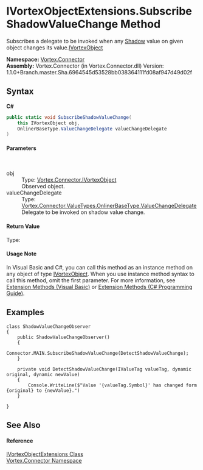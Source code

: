 # IVortexObjectExtensions.SubscribeShadowValueChange Method 
 

Subscribes a delegate to be invoked when any <a href="P_Vortex_Connector_ValueTypes_OnlinerBaseType_1_Shadow.md">Shadow</a> value on given object changes its value.<a href="T_Vortex_Connector_IVortexObject.md">IVortexObject</a>

**Namespace:**&nbsp;<a href="N_Vortex_Connector.md">Vortex.Connector</a><br />**Assembly:**&nbsp;Vortex.Connector (in Vortex.Connector.dll) Version: 1.1.0+Branch.master.Sha.6964545d53528bb038364111fd08af947d49d02f

## Syntax

**C#**<br />
``` C#
public static void SubscribeShadowValueChange(
	this IVortexObject obj,
	OnlinerBaseType.ValueChangeDelegate valueChangeDelegate
)
```


#### Parameters
&nbsp;<dl><dt>obj</dt><dd>Type: <a href="T_Vortex_Connector_IVortexObject.md">Vortex.Connector.IVortexObject</a><br />Observed object.</dd><dt>valueChangeDelegate</dt><dd>Type: <a href="T_Vortex_Connector_ValueTypes_OnlinerBaseType_ValueChangeDelegate.md">Vortex.Connector.ValueTypes.OnlinerBaseType.ValueChangeDelegate</a><br />Delegate to be invoked on shadow value change.</dd></dl>

#### Return Value
Type: <br />

#### Usage Note
In Visual Basic and C#, you can call this method as an instance method on any object of type <a href="T_Vortex_Connector_IVortexObject.md">IVortexObject</a>. When you use instance method syntax to call this method, omit the first parameter. For more information, see <a href="http://msdn.microsoft.com/en-us/library/bb384936.aspx">Extension Methods (Visual Basic)</a> or <a href="http://msdn.microsoft.com/en-us/library/bb383977.aspx">Extension Methods (C# Programming Guide)</a>.

## Examples

```
class ShadowValueChangeObserver
{
    public ShadowValueChangeObserver()
    {
        Connector.MAIN.SubscribeShadowValueChange(DetectShadowValueChange);                 
    }

    private void DetectShadowValueChange(IValueTag valueTag, dynamic original, dynamic newValue)
    {
        Console.WriteLine($"Value '{valueTag.Symbol}' has changed form {original} to {newValue}.")
    }

}
```


## See Also


#### Reference
<a href="T_Vortex_Connector_IVortexObjectExtensions.md">IVortexObjectExtensions Class</a><br /><a href="N_Vortex_Connector.md">Vortex.Connector Namespace</a><br />